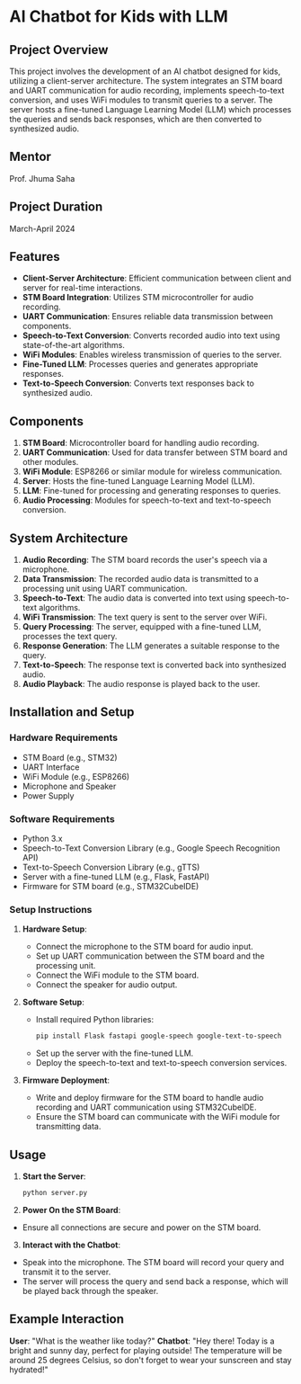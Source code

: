 # AI Chatbot for Kids with LLM

## Project Overview
This project involves the development of an AI chatbot designed for kids, utilizing a client-server architecture. The system integrates an STM board and UART communication for audio recording, implements speech-to-text conversion, and uses WiFi modules to transmit queries to a server. The server hosts a fine-tuned Language Learning Model (LLM) which processes the queries and sends back responses, which are then converted to synthesized audio.

## Mentor
Prof. Jhuma Saha

## Project Duration
March-April 2024

## Features
- **Client-Server Architecture**: Efficient communication between client and server for real-time interactions.
- **STM Board Integration**: Utilizes STM microcontroller for audio recording.
- **UART Communication**: Ensures reliable data transmission between components.
- **Speech-to-Text Conversion**: Converts recorded audio into text using state-of-the-art algorithms.
- **WiFi Modules**: Enables wireless transmission of queries to the server.
- **Fine-Tuned LLM**: Processes queries and generates appropriate responses.
- **Text-to-Speech Conversion**: Converts text responses back to synthesized audio.

## Components
1. **STM Board**: Microcontroller board for handling audio recording.
2. **UART Communication**: Used for data transfer between STM board and other modules.
3. **WiFi Module**: ESP8266 or similar module for wireless communication.
4. **Server**: Hosts the fine-tuned Language Learning Model (LLM).
5. **LLM**: Fine-tuned for processing and generating responses to queries.
6. **Audio Processing**: Modules for speech-to-text and text-to-speech conversion.

## System Architecture
1. **Audio Recording**: The STM board records the user's speech via a microphone.
2. **Data Transmission**: The recorded audio data is transmitted to a processing unit using UART communication.
3. **Speech-to-Text**: The audio data is converted into text using speech-to-text algorithms.
4. **WiFi Transmission**: The text query is sent to the server over WiFi.
5. **Query Processing**: The server, equipped with a fine-tuned LLM, processes the text query.
6. **Response Generation**: The LLM generates a suitable response to the query.
7. **Text-to-Speech**: The response text is converted back into synthesized audio.
8. **Audio Playback**: The audio response is played back to the user.

## Installation and Setup

### Hardware Requirements
- STM Board (e.g., STM32)
- UART Interface
- WiFi Module (e.g., ESP8266)
- Microphone and Speaker
- Power Supply

### Software Requirements
- Python 3.x
- Speech-to-Text Conversion Library (e.g., Google Speech Recognition API)
- Text-to-Speech Conversion Library (e.g., gTTS)
- Server with a fine-tuned LLM (e.g., Flask, FastAPI)
- Firmware for STM board (e.g., STM32CubeIDE)

### Setup Instructions
1. **Hardware Setup**:
   - Connect the microphone to the STM board for audio input.
   - Set up UART communication between the STM board and the processing unit.
   - Connect the WiFi module to the STM board.
   - Connect the speaker for audio output.

2. **Software Setup**:
   - Install required Python libraries:
     ```sh
     pip install Flask fastapi google-speech google-text-to-speech
     ```
   - Set up the server with the fine-tuned LLM.
   - Deploy the speech-to-text and text-to-speech conversion services.

3. **Firmware Deployment**:
   - Write and deploy firmware for the STM board to handle audio recording and UART communication using STM32CubeIDE.
   - Ensure the STM board can communicate with the WiFi module for transmitting data.

## Usage
1. **Start the Server**:
   ```sh
   python server.py
2. **Power On the STM Board**:
  - Ensure all connections are secure and power on the STM board.
3. **Interact with the Chatbot**:
  - Speak into the microphone. The STM board will record your query and transmit it to the server.
  - The server will process the query and send back a response, which will be played back through the speaker.
    
## Example Interaction
**User**: "What is the weather like today?"
**Chatbot**: "Hey there! Today is a bright and sunny day, perfect for playing outside! The temperature will be around 25 degrees Celsius, so don't forget to wear your sunscreen and stay hydrated!"

   
